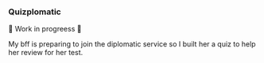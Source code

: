 ### Quizplomatic

🚧 Work in progreess 🚧

My bff is preparing to join the diplomatic service so I built her a quiz to help her review for her test.
